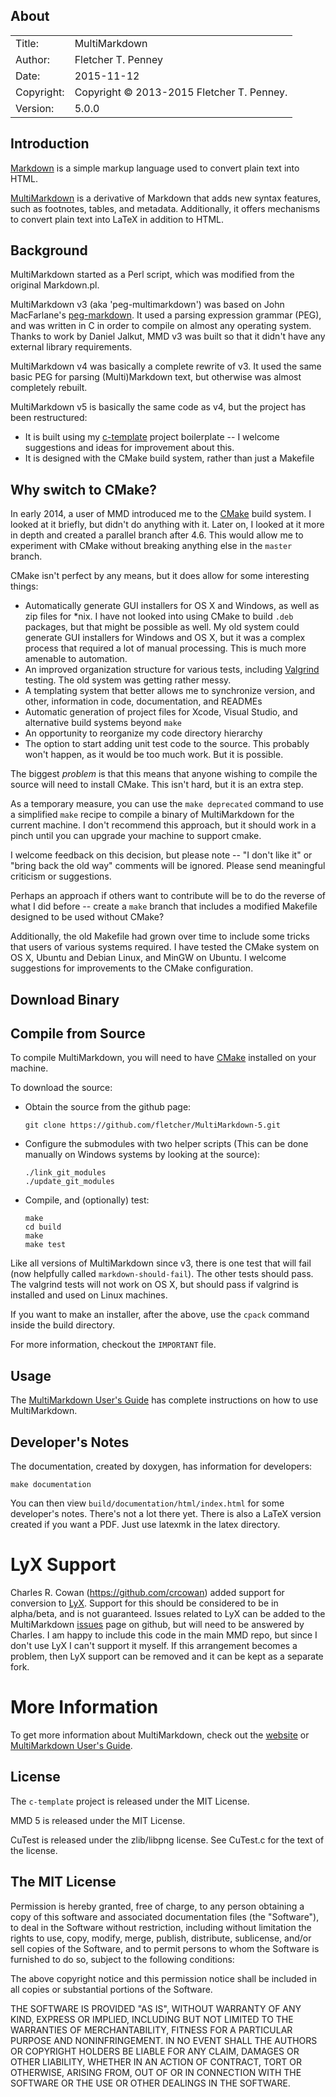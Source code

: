 ## About ##

|            |                           |  
| ---------- | ------------------------- |  
| Title:     | MultiMarkdown        |  
| Author:    | Fletcher T. Penney       |  
| Date:      | 2015-11-12 |  
| Copyright: | Copyright © 2013-2015 Fletcher T. Penney.    |  
| Version:   | 5.0.0      |  


## Introduction ##

[Markdown] is a simple markup language used to convert plain text into HTML. 

[MultiMarkdown] is a derivative of Markdown that adds new syntax features, such as footnotes, tables, and metadata. Additionally, it offers mechanisms to convert plain text into LaTeX in addition to HTML. 


## Background ##

MultiMarkdown started as a Perl script, which was modified from the original Markdown.pl.

MultiMarkdown v3 (aka 'peg-multimarkdown') was based on John MacFarlane's [peg-markdown].  It used a parsing expression grammar (PEG), and was written in C in order to compile on almost any operating system.  Thanks to work by Daniel Jalkut, MMD v3 was built so that it didn't have any external library requirements.

MultiMarkdown v4 was basically a complete rewrite of v3.  It used the same basic PEG for parsing (Multi)Markdown text, but otherwise was almost completely rebuilt.

MultiMarkdown v5 is basically the same code as v4, but the project has been restructured:

*	It is built using my [c-template] project boilerplate -- I welcome
	suggestions and ideas for improvement about this.
*	It is designed with the CMake build system, rather than just
	a Makefile



## Why switch to CMake? ##

In early 2014, a user of MMD introduced me to the [CMake] build system. I 
looked at it briefly, but didn't do anything with it.  Later on, I looked
at it more in depth and created a parallel branch after 4.6.  This would allow
me to experiment with CMake without breaking anything else in the `master`
branch.

CMake isn't perfect by any means, but it does allow for some interesting
things:

*	Automatically generate GUI installers for OS X and Windows, as well as zip
	files for *nix.  I have not looked into using CMake to build `.deb`
	packages, but that might be possible as well.  My old system could generate
	GUI installers for Windows and OS X, but it was a complex process that
	required a lot of manual processing.  This is much more amenable to
	automation.
*	An improved organization structure for various tests, including [Valgrind]
	testing.  The old system was getting rather messy.
*	A templating system that better allows me to synchronize version, and
	other, information in code, documentation, and READMEs
*	Automatic generation of project files for Xcode, Visual Studio, and
	alternative build systems beyond `make`
*	An opportunity to reorganize my code directory hierarchy
*	The option to start adding unit test code to the source.  This probably
	won't happen, as it would be too much work.  But it is possible.


The biggest *problem* is that this means that anyone wishing to compile the
source will need to install CMake.  This isn't hard, but it is an extra step.

As a temporary measure, you can use the `make deprecated` command to use a 
simplified `make` recipe to compile a binary of MultiMarkdown for the current
machine.  I don't recommend this approach, but it should work in a pinch until
you can upgrade your machine to support cmake.

I welcome feedback on this decision, but please note -- "I don't like it" or
"bring back the old way" comments will be ignored.  Please send meaningful
criticism or suggestions.

Perhaps an approach if others want to contribute will be to do the reverse of
what I did before -- create a `make` branch that includes a modified Makefile
designed to be used without CMake?

Additionally, the old Makefile had grown over time to include some tricks that
users of various systems required.  I have tested the CMake system on OS X,
Ubuntu and Debian Linux, and MinGW on Ubuntu.  I welcome suggestions for
improvements to the CMake configuration.


## Download Binary ##


## Compile from Source ##

To compile MultiMarkdown, you will need to have [CMake] installed on your machine.

To download the source:

*	Obtain the source from the github page:

		git clone https://github.com/fletcher/MultiMarkdown-5.git

*	Configure the submodules with two helper scripts (This can be done manually on Windows systems by looking at the source):

		./link_git_modules
		./update_git_modules

*	Compile, and (optionally) test:

		make
		cd build
		make
		make test

Like all versions of MultiMarkdown since v3, there is one test that will fail (now helpfully called `markdown-should-fail`).  The other tests should pass.  The valgrind tests will not work on OS X, but should pass if valgrind is installed and used on Linux machines.

If you want to make an installer, after the above, use the `cpack` command inside the build directory.

For more information, checkout the `IMPORTANT` file.


## Usage ##

The [MultiMarkdown User's Guide] has complete instructions on how to use MultiMarkdown.


## Developer's Notes ##

The documentation, created by doxygen, has information for developers:

	make documentation

You can then view `build/documentation/html/index.html` for some developer's notes.  There's not a lot there yet.  There is also a LaTeX version created if you want a PDF.  Just use latexmk in the latex directory.


# LyX Support #

Charles R. Cowan (<https://github.com/crcowan>) added support for conversion to [LyX](http://www.lyx.org/).  Support for this should be considered to be in alpha/beta, and is not guaranteed.  Issues related to LyX can be added to the MultiMarkdown [issues] page on github, but will need to be answered by Charles.  I am happy to include this code in the main MMD repo, but since I don't use LyX I can't support it myself.  If this arrangement becomes a problem, then LyX support can be removed and it can be kept as a separate fork.


# More Information #

To get more information about MultiMarkdown, check out the [website][MultiMarkdown] or [MultiMarkdown User's Guide].

## License ##

The `c-template` project is released under the MIT License.


MMD 5 is released under the MIT License.


CuTest is released under the zlib/libpng license. See CuTest.c for the text
of the license.


## The MIT License ##

Permission is hereby granted, free of charge, to any person obtaining a copy
of this software and associated documentation files (the "Software"), to deal
in the Software without restriction, including without limitation the rights
to use, copy, modify, merge, publish, distribute, sublicense, and/or sell
copies of the Software, and to permit persons to whom the Software is
furnished to do so, subject to the following conditions:

The above copyright notice and this permission notice shall be included in
all copies or substantial portions of the Software.

THE SOFTWARE IS PROVIDED "AS IS", WITHOUT WARRANTY OF ANY KIND, EXPRESS OR
IMPLIED, INCLUDING BUT NOT LIMITED TO THE WARRANTIES OF MERCHANTABILITY,
FITNESS FOR A PARTICULAR PURPOSE AND NONINFRINGEMENT. IN NO EVENT SHALL THE
AUTHORS OR COPYRIGHT HOLDERS BE LIABLE FOR ANY CLAIM, DAMAGES OR OTHER
LIABILITY, WHETHER IN AN ACTION OF CONTRACT, TORT OR OTHERWISE, ARISING FROM,
OUT OF OR IN CONNECTION WITH THE SOFTWARE OR THE USE OR OTHER DEALINGS IN
THE SOFTWARE.



[Markdown]:	http://daringfireball.net/projects/markdown/
[MultiMarkdown]:	http://fletcherpenney.net/multimarkdown/
[MultiMarkdown User's Guide]:	http://fletcher.github.io/MultiMarkdown-5/
[c-template]: https://github.com/fletcher/c-template
[CMake]: https://cmake.org/
[Doxygen]: http://www.doxygen.org/
[Valgrind]: http://valgrind.org/
[peg-markdown]:	https://github.com/jgm/peg-markdown
[issues]:	https://github.com/fletcher/MultiMarkdown-5/issues


